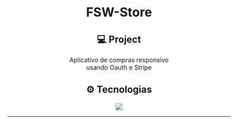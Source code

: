 <h1 align='center'>FSW-Store</h1>


<h2 align='center'>💻 Project</h2>
<p align='center'>Aplicativo de compras responsivo </br>
usando Oauth e Stripe</p>


<h2 align='center'>⚙ Tecnologias </h2>
<p align="center">
  <a href="https://skillicons.dev">
    <img src="https://skillicons.dev/icons?i=nextjs,react,ts,tailwind,prisma,figma" />
  </a>
</p>
<hr>
